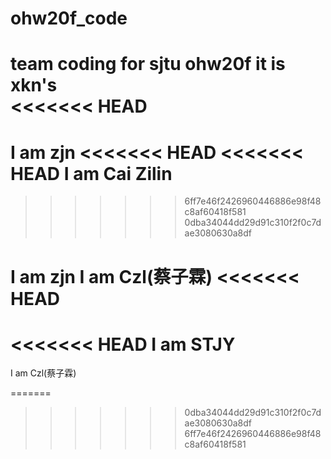 # ohw20f_code
team coding for sjtu ohw20f
it is xkn's  
<<<<<<< HEAD
=======
I am zjn
<<<<<<< HEAD
<<<<<<< HEAD
I am Cai Zilin
=======
>>>>>>> 6ff7e46f2426960446886e98f48c8af60418f581
>>>>>>> 0dba34044dd29d91c310f2f0c7dae3080630a8df

I am zjn
I am Czl(蔡子霖)
<<<<<<< HEAD
=======

<<<<<<< HEAD
I am STJY
=======

I am Czl(蔡子霖)

=======
>>>>>>> 0dba34044dd29d91c310f2f0c7dae3080630a8df
>>>>>>> 6ff7e46f2426960446886e98f48c8af60418f581
